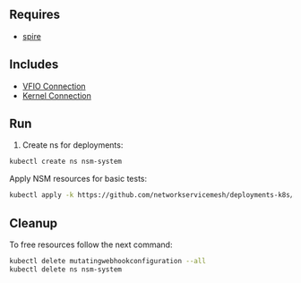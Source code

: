 ## Requires

- [spire](../spire)

## Includes

- [VFIO Connection](../use-cases/Vfio2Noop)
- [Kernel Connection](../use-cases/SriovKernel2Noop)

## Run

1. Create ns for deployments:
```bash
kubectl create ns nsm-system
```

Apply NSM resources for basic tests:
```bash
kubectl apply -k https://github.com/networkservicemesh/deployments-k8s/examples/sriov?ref=5f407398e98412f2078b8872de2fa6ce0e964273
```

## Cleanup

To free resources follow the next command:
```bash
kubectl delete mutatingwebhookconfiguration --all
kubectl delete ns nsm-system
```
